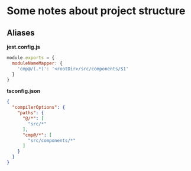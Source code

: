 # Some notes about project structure

## Aliases
**jest.config.js**
```js
module.exports = {
  moduleNameMapper: {
    'cmp@/(.*)': '<rootDir>/src/components/$1'
  }
}
```

**tsconfig.json**
```json
{
  "compilerOptions": {
    "paths": {
      "@/*": [
        "src/*"
      ],
      "cmp@/*": [
        "src/components/*"
      ]
    }
  }
}
```

